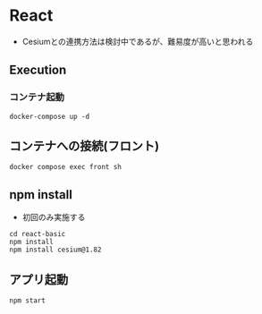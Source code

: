 # React

- Cesiumとの連携方法は検討中であるが、難易度が高いと思われる

## Execution

### コンテナ起動

```
docker-compose up -d
```

## コンテナへの接続(フロント)

```
docker compose exec front sh
```

## npm install

- 初回のみ実施する

```
cd react-basic
npm install
npm install cesium@1.82
```

## アプリ起動

```
npm start
```
